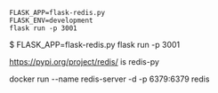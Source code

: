 ```
FLASK_APP=flask-redis.py
FLASK_ENV=development
flask run -p 3001
```

$ FLASK_APP=flask-redis.py flask run -p 3001

https://pypi.org/project/redis/ is redis-py


docker run --name redis-server -d -p 6379:6379 redis